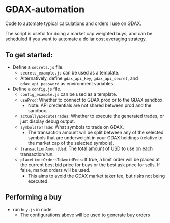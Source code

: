 # GDAX-automation
Code to automate typical calculations and orders I use on GDAX.

The script is useful for doing a market cap weighted buys, and can be scheduled if you want to automate a dollar cost averaging strategy.

## To get started:
* Define a `secrets.js` file.
  * `secrets_example.js` can be used as a template.
  * Alternatively, define `gdax_api_key`, `gdax_api_secret`, and `gdax_api_password` as environment variables.
* Define a `config.js` file.
  * `config_example.js` can be used as a template.
  * `useProd`: Whether to connect to GDAX prod or to the GDAX sandbox.
    * Note: API credentials are not shared between prod and the sandbox.
  * `actuallyExecuteTrades`: Whether to execute the generated trades, or just display debug output.
  * `symbolsToTrade`: What symbols to trade on GDAX.
    * The transaction amount will be split between any of the selected symbols that are underweight in your GDAX holdings (relative to the market cap of the selected symbols).
  * `transactionAmountUsd`: The total amount of USD to use on each transaction/run.
  * `placeLimitOrdersToAvoidFees`: If true, a limit order will be placed at the current best bid price for buys or the best ask price for sells. If false, market orders will be used.
    * This aims to avoid the GDAX market taker fee, but risks not being executed.

## Performing a buy
* run `buy.js` in node
  * The configurations above will be used to generate buy orders